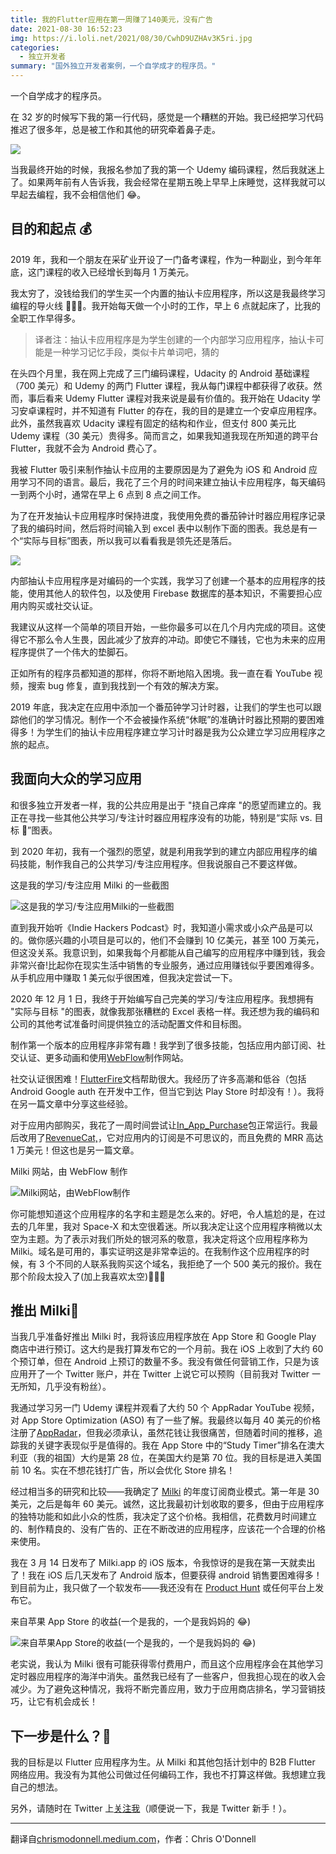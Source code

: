 ```yaml
---
title: 我的Flutter应用在第一周赚了140美元，没有广告
date: 2021-08-30 16:52:23
img: https://i.loli.net/2021/08/30/CwhD9UZHAv3K5ri.jpg
categories:
  - 独立开发者
summary: "国外独立开发者案例，一个自学成才的程序员。"
---
```


一个自学成才的程序员。

在 32 岁的时候写下我的第一行代码，感觉是一个糟糕的开始。我已经把学习代码推迟了很多年，总是被工作和其他的研究牵着鼻子走。

![](http://weixin-storage.oss-cn-shanghai.aliyuncs.com/202108/my-flutter-app-made-us-140/1.png)

当我最终开始的时候，我报名参加了我的第一个 Udemy 编码课程，然后我就迷上了。如果两年前有人告诉我，我会经常在星期五晚上早早上床睡觉，这样我就可以早起去编程，我不会相信他们 😂。

## **目的和起点** 💰

2019 年，我和一个朋友在采矿业开设了一门备考课程，作为一种副业，到今年年底，这门课程的收入已经增长到每月 1 万美元。

我太穷了，没钱给我们的学生买一个内置的抽认卡应用程序，所以这是我最终学习编程的导火线 👨🏻‍💻。我开始每天做一个小时的工作，早上 6 点就起床了，比我的全职工作早得多。

> 译者注：抽认卡应用程序是为学生创建的一个内部学习应用程序，抽认卡可能是一种学习记忆手段，类似卡片单词吧，猜的

在头四个月里，我在网上完成了三门编码课程，Udacity 的 Android 基础课程（700 美元）和 Udemy 的两门 Flutter 课程，我从每门课程中都获得了收获。然而，事后看来 Udemy Flutter 课程对我来说是最有价值的。我开始在 Udacity 学习安卓课程时，并不知道有 Flutter 的存在，我的目的是建立一个安卓应用程序。此外，虽然我喜欢 Udacity 课程有固定的结构和作业，但支付 800 美元比 Udemy 课程（30 美元）贵得多。简而言之，如果我知道我现在所知道的跨平台 Flutter，我就不会为 Android 费心了。

我被 Flutter 吸引来制作抽认卡应用的主要原因是为了避免为 iOS 和 Android 应用学习不同的语言。最后，我花了三个月的时间来建立抽认卡应用程序，每天编码一到两个小时，通常在早上 6 点到 8 点之间工作。

为了在开发抽认卡应用程序时保持进度，我使用免费的番茄钟计时器应用程序记录了我的编码时间，然后将时间输入到 excel 表中以制作下面的图表。我总是有一个“实际与目标”图表，所以我可以看看我是领先还是落后。

![](http://weixin-storage.oss-cn-shanghai.aliyuncs.com/202108/my-flutter-app-made-us-140/2.png)

内部抽认卡应用程序是对编码的一个实践，我学习了创建一个基本的应用程序的技能，使用其他人的软件包，以及使用 Firebase 数据库的基本知识，不需要担心应用内购买或社交认证。

我建议从这样一个简单的项目开始，一些你最多可以在几个月内完成的项目。这使得它不那么令人生畏，因此减少了放弃的冲动。即使它不赚钱，它也为未来的应用程序提供了一个伟大的垫脚石。

正如所有的程序员都知道的那样，你将不断地陷入困境。我一直在看 YouTube 视频，搜索 bug 修复，直到我找到一个有效的解决方案。

2019 年底，我决定在应用中添加一个番茄钟学习计时器，让我们的学生也可以跟踪他们的学习情况。制作一个不会被操作系统“休眠”的准确计时器比预期的要困难得多！为学生们的抽认卡应用程序建立学习计时器是我为公众建立学习应用程序之旅的起点。

## 我面向大众的学习应用

和很多独立开发者一样，我的公共应用是出于 "挠自己痒痒 "的愿望而建立的。我正在寻找一些其他公共学习/专注计时器应用程序没有的功能，特别是“实际 vs. 目标 🐛”图表。

到 2020 年初，我有一个强烈的愿望，就是利用我学到的建立内部应用程序的编码技能，制作我自己的公共学习/专注应用程序。但我说服自己不要这样做。

这是我的学习/专注应用 Milki 的一些截图

![这是我的学习/专注应用Milki的一些截图](http://weixin-storage.oss-cn-shanghai.aliyuncs.com/202108/my-flutter-app-made-us-140/1.png)

直到我开始听《Indie Hackers Podcast》时，我知道小需求或小众产品是可以的。做你感兴趣的小项目是可以的，他们不会赚到 10 亿美元，甚至 100 万美元，但这没关系。我意识到，如果我每个月都能从自己编写的应用程序中赚到钱，我会非常兴奋!比起你在现实生活中销售的专业服务，通过应用赚钱似乎要困难得多。从手机应用中赚取 1 美元似乎很困难，但我决定尝试一下。

2020 年 12 月 1 日，我终于开始编写自己完美的学习/专注应用程序。我想拥有 "实际与目标 "的图表，就像我那张糟糕的 Excel 表格一样。我还想为我的编码和公司的其他考试准备时间提供独立的活动配置文件和目标图。

制作第一个版本的应用程序非常有趣！我学到了很多技能，包括应用内部订阅、社交认证、更多动画和使用[WebFlow](https://webflow.com/)制作网站。

社交认证很困难！[FlutterFire](https://firebase.flutter.dev/docs/auth/social)文档帮助很大。我经历了许多高潮和低谷（包括 Android Google auth 在开发中工作，但当它到达 Play Store 时却没有！）。我将在另一篇文章中分享这些经验。

对于应用内部购买，我花了一周时间尝试让[In_App_Purchase](https://pub.dev/packages/in_app_purchase)包正常运行。我最后改用了[RevenueCat,](https://www.revenuecat.com/)，它对应用内的订阅是不可思议的，而且免费的 MRR 高达 1 万美元！但这也是另一篇文章。

Milki 网站，由 WebFlow 制作

![Milki网站，由WebFlow制作](http://weixin-storage.oss-cn-shanghai.aliyuncs.com/202108/my-flutter-app-made-us-140/3.png)

你可能想知道这个应用程序的名字和主题是怎么来的。好吧，令人尴尬的是，在过去的几年里，我对 Space-X 和太空很着迷。所以我决定让这个应用程序稍微以太空为主题。为了表示对我们所处的银河系的敬意，我决定将这个应用程序称为 Milki。域名是可用的，事实证明这是非常幸运的。在我制作这个应用程序的时候，有 3 个不同的人联系我购买这个域名，我拒绝了一个 500 美元的报价。我在那个阶段太投入了(加上我喜欢太空)🙅🏻‍♂️

## 推出 Milki📱

当我几乎准备好推出 Milki 时，我将该应用程序放在 App Store 和 Google Play 商店中进行预订。这大约是我打算发布它的一个月前。我在 iOS 上收到了大约 60 个预订单，但在 Android 上预订的数量不多。我没有做任何营销工作，只是为该应用开了一个 Twitter 账户，并在 Twitter 上说它可以预购（目前我对 Twitter 一无所知，几乎没有粉丝）。

我通过学习另一门 Udemy 课程并观看了大约 50 个 AppRadar YouTube 视频，对 App Store Optimization (ASO) 有了一些了解。我最终以每月 40 美元的价格注册了[AppRadar](https://appradar.com/)，但我必须承认，虽然花钱让我很痛苦，但随着时间的推移，追踪我的关键字表现似乎是值得的。我在 App Store 中的“Study Timer”排名在澳大利亚（我的祖国）大约是第 28 位，在美国大约是第 70 位。我的目标是进入美国前 10 名。实在不想花钱打广告，所以会优化 Store 排名！

经过相当多的研究和比较——我确定了 [Milki](https://www.milki.app/) 的年度订阅商业模式。第一年是 30 美元，之后是每年 60 美元。诚然，这比我最初计划收取的要多，但由于应用程序的独特功能和如此小众的性质，我决定了这个价格。我相信，花费数月时间建立的、制作精良的、没有广告的、正在不断改进的应用程序，应该花一个合理的价格来使用。

我在 3 月 14 日发布了 Milki.app 的 iOS 版本，令我惊讶的是我在第一天就卖出了！我在 iOS 后几天发布了 Android 版本，但要获得 android 销售要困难得多！到目前为止，我只做了一个软发布——我还没有在 [Product Hunt](https://www.producthunt.com/) 或任何平台上发布它。

来自苹果 App Store 的收益(一个是我的，一个是我妈妈的 😂)

![来自苹果App Store的收益(一个是我的，一个是我妈妈的 😂)](http://weixin-storage.oss-cn-shanghai.aliyuncs.com/202108/my-flutter-app-made-us-140/4.png)

老实说，我认为 Milki 很有可能获得零付费用户，而且这个应用程序会在其他学习定时器应用程序的海洋中消失。虽然我已经有了一些客户，但我担心现在的收入会减少。为了避免这种情况，我将不断完善应用，致力于应用商店排名，学习营销技巧，让它有机会成长！

## 下一步是什么？🚀

我的目标是以 Flutter 应用程序为生。从 Milki 和其他包括计划中的 B2B Flutter 网络应用。我没有为其他公司做过任何编码工作，我也不打算这样做。我想建立我自己的想法。

另外，请随时在 Twitter 上[关注我](https://twitter.com/chrismodonnell)（顺便说一下，我是 Twitter 新手！）。

---

翻译自[chrismodonnell.medium.com](https://chrismodonnell.medium.com/my-flutter-app-made-us-140-in-the-first-week-with-no-advertising-6152d1b083e5)，作者：Chris O'Donnell
